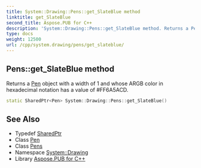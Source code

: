 ```yaml
---
title: System::Drawing::Pens::get_SlateBlue method
linktitle: get_SlateBlue
second_title: Aspose.PUB for C++
description: 'System::Drawing::Pens::get_SlateBlue method. Returns a Pen object with a width of 1 and whose ARGB color in hexadecimal notation has a value of #FF6A5ACD in C++.'
type: docs
weight: 12500
url: /cpp/system.drawing/pens/get_slateblue/
---
```

## Pens::get_SlateBlue method


Returns a [Pen](../../pen/) object with a width of 1 and whose ARGB color in hexadecimal notation has a value of #FF6A5ACD.

```cpp
static SharedPtr<Pen> System::Drawing::Pens::get_SlateBlue()
```

## See Also

* Typedef [SharedPtr](../../../system/sharedptr/)
* Class [Pen](../../pen/)
* Class [Pens](../)
* Namespace [System::Drawing](../../)
* Library [Aspose.PUB for C++](../../../)
